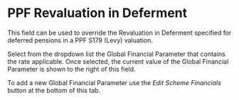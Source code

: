 # PPF Revaluation in Deferment

This field can be used to override the Revaluation in Deferment specified for deferred pensions in a PPF S179 (Levy) valuation.

Select from the dropdown list the Global Financial Parameter that contains the rate applicable.  Once selected, the current value of the Global Financial Parameter is shown to the right of this field.

To add a new Global Financial Parameter use the _Edit Scheme Financials_ button at the bottom of this tab.
